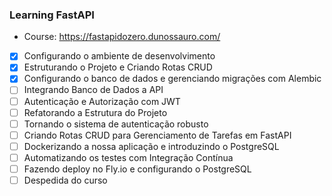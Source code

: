 ### Learning FastAPI 

- Course: https://fastapidozero.dunossauro.com/


- [x] Configurando o ambiente de desenvolvimento
- [x] Estruturando o Projeto e Criando Rotas CRUD
- [x] Configurando o banco de dados e gerenciando migrações com Alembic
- [ ] Integrando Banco de Dados a API
- [ ] Autenticação e Autorização com JWT
- [ ] Refatorando a Estrutura do Projeto
- [ ] Tornando o sistema de autenticação robusto
- [ ] Criando Rotas CRUD para Gerenciamento de Tarefas em FastAPI
- [ ] Dockerizando a nossa aplicação e introduzindo o PostgreSQL
- [ ] Automatizando os testes com Integração Contínua
- [ ] Fazendo deploy no Fly.io e configurando o PostgreSQL
- [ ] Despedida do curso
